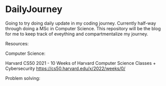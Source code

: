 # DailyJourney


Going to try doing daily update in my coding journey.
Currently half-way through doing a MSc in Computer Science.
This repository will be the blog for me to keep track of eveything and compartmentalize my journey.

Resources:

Computer Science:

Harvard CS50 2021 -
10 Weeks  of Harvard Computer Science Classes + Cybersecurity
https://cs50.harvard.edu/x/2022/weeks/0/

Problem solving: